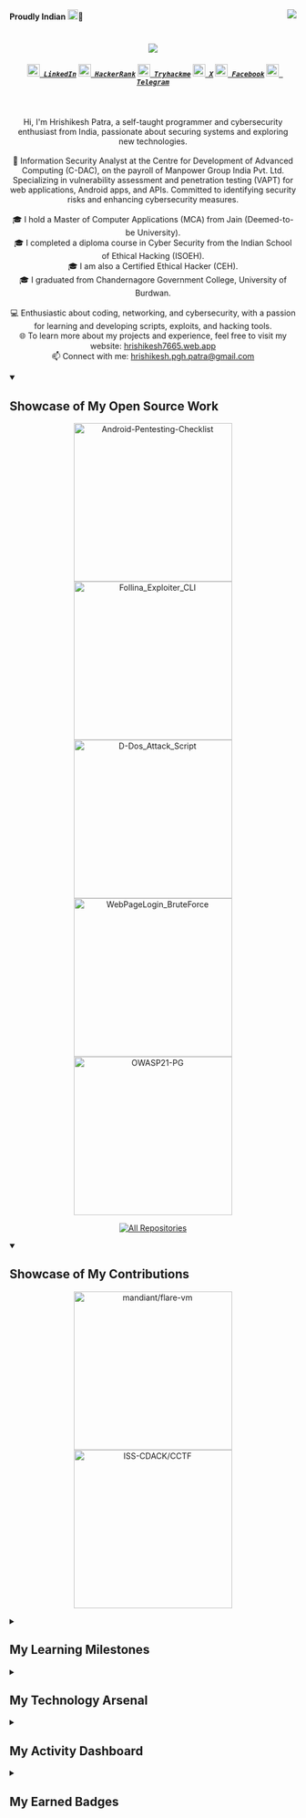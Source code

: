 <div><img align="right" src="https://komarev.com/ghpvc/?username=Hrishikesh7665&label=visitors&style=flat&color=6495ED">
<span align="left"><strong>Proudly Indian</strong> <img src="https://www.fg-a.com/flags/animated-india-flag-2b.gif" height="18px" width="18px">🙏</span></div>
<h1 align="center">
	<a>
	<img src="https://readme-typing-svg.herokuapp.com/?lines=Hello,+There!+👋;I'm+Hrishikesh+Patra;Great+to+meet+you!&center=true&size=28">
	</a>
</h1>

<h5 align="center">
	<code><a href="https://www.linkedin.com/in/hrishikesh7665/" title="LinkedIn Profile"><img width="22" src="../src/images/linkedin.svg"> LinkedIn</a></code>
	<code><a href="https://www.hackerrank.com/Hrishikesh7665" title="HackerRank Profile"><img width="22" src="../src/images/hackerrank.png"> HackerRank</a></code>
	<code><a href="https://tryhackme.com/p/HrishikeshPatra" title="Tryhackme Profile"><img width="22" src="../src/images/thm.png"> Tryhackme</a></code>
	<code><a href="https://x.com/Hrishikesh7229" title="X Handle"><img width="22" src="../src/images/twitter.png"> X</a></code>
	<code><a href="https://www.facebook.com/Isjtijlfti.patra" title="Facebook Profile"><img width="22" src="../src/images/facebook.png"> Facebook</a></code>
	<code><a href="https://t.me/rishi_kesh/" title="Telegram Profile"><img width="22" src="../src/images/telegram.png"> Telegram</a></code>
</h5>
<br>
<p align="center">
	Hi, I'm Hrishikesh Patra, a self-taught programmer and cybersecurity enthusiast from India, passionate about securing systems and exploring new technologies.
	<br>
	<br>
	💼 Information Security Analyst at the Centre for Development of Advanced Computing (C-DAC), on the payroll of Manpower Group India Pvt. Ltd. Specializing in vulnerability assessment and penetration testing (VAPT) for web applications, Android apps, and APIs. Committed to identifying security risks and enhancing cybersecurity measures.
	<br>
	<br>
	🎓 I hold a Master of Computer Applications (MCA) from Jain (Deemed-to-be University).
	<br>
	🎓 I completed a diploma course in Cyber Security from the Indian School of Ethical Hacking (ISOEH).
	<br>
	🎓 I am also a Certified Ethical Hacker (CEH).
	<br>
	🎓 I graduated from Chandernagore Government College, University of Burdwan.
	<br>
	<br>
	💻 Enthusiastic about coding, networking, and cybersecurity, with a passion for learning and developing scripts, exploits, and hacking tools.
	<br>
	🌐 To learn more about my projects and experience, feel free to visit my website: <a href="https://hrishikesh7665.web.app" title="Portfolio">hrishikesh7665.web.app</a>
	<br>
	📫 Connect with me: <a href="mailto:hrishikesh.pgh.patra@gmail.com">hrishikesh.pgh.patra@gmail.com</a>
</p>

<details open> 
	<summary><h2>Showcase of My Open Source Work</h2></summary>
	<p align="center">
		<a href="https://github.com/Hrishikesh7665/Android-Pentesting-Checklist"><img width="278" src="https://denvercoder1-github-readme-stats.vercel.app/api/pin/?username=Hrishikesh7665&repo=Android-Pentesting-Checklist&theme=react&bg_color=1F222E&title_color=6495ED&hide_border=true&icon_color=F8D866&show_icons=true" alt="Android-Pentesting-Checklist"></a>
		<a href="https://github.com/Hrishikesh7665/Follina_Exploiter_CLI"><img width="278" src="https://denvercoder1-github-readme-stats.vercel.app/api/pin/?username=Hrishikesh7665&repo=Follina_Exploiter_CLI&theme=react&bg_color=1F222E&title_color=6495ED&hide_border=true&icon_color=F8D866&show_icons=false" alt="Follina_Exploiter_CLI"></a>
		<a href="https://github.com/Hrishikesh7665/D-Dos_Attack_Script"><img width="278" src="https://denvercoder1-github-readme-stats.vercel.app/api/pin/?username=Hrishikesh7665&repo=D-Dos_Attack_Script&theme=react&bg_color=1F222E&title_color=6495ED&hide_border=true&icon_color=F8D866&show_icons=false" alt="D-Dos_Attack_Script"></a>
		<a href="https://github.com/Hrishikesh7665/WebPageLogin_BruteForce"><img width="278" src="https://denvercoder1-github-readme-stats.vercel.app/api/pin/?username=Hrishikesh7665&repo=WebPageLogin_BruteForce&theme=react&bg_color=1F222E&title_color=6495ED&hide_border=true&icon_color=F8D866&show_icons=false" alt="WebPageLogin_BruteForce"></a>
		<a href="https://github.com/Hrishikesh7665/OWASP21-PG"><img width="278" src="https://denvercoder1-github-readme-stats.vercel.app/api/pin/?username=Hrishikesh7665&repo=OWASP21-PG&theme=react&bg_color=1F222E&title_color=6495ED&hide_border=true&icon_color=F8D866&show_icons=false" alt="OWASP21-PG"></a>
	</p>
	<p align="center">
  	<a href="https://github.com/Hrishikesh7665?tab=repositories&sort=stargazers"><img alt="All Repositories" title="All Repositories" src="https://custom-icon-badges.demolab.com/badge/-Click%20Here%20For%20All%20My%20Repos-1F222E?style=for-the-badge&logoColor=white&logo=repo"/></a>
	</p>
</details>

<details open> 
	<summary><h2>Showcase of My Contributions</h2></summary>
	<p align="center">
		<a href="https://github.com/mandiant/flare-vm"><img width="278" src="https://denvercoder1-github-readme-stats.vercel.app/api/pin/?username=mandiant&repo=flare-vm&theme=react&bg_color=1F222E&title_color=6495ED&hide_border=true&icon_color=F8D866&show_icons=false" alt="mandiant/flare-vm"></a>
		<a href="https://github.com/ISS-CDACK/CCTF"><img width="278" src="https://denvercoder1-github-readme-stats.vercel.app/api/pin/?username=ISS-CDACK&repo=CCTF&theme=react&bg_color=1F222E&title_color=6495ED&hide_border=true&icon_color=F8D866&show_icons=false" alt="ISS-CDACK/CCTF"></a>
	</p>
</details>

<details>
	<summary><h2>My Learning Milestones</h2></summary>
	<p align="center">
		<a href="../src/achievements/CEH_Certificate.png"><img alt="Ceh Certificate" width="199px" src="../src/achievements/CEH_Certificate.png" /></a>
		<a href="../src/achievements/Indian_Army_Hackathon.pdf"><img alt="Indian Army Hackathon" width="220px" src="../src/achievements/IndianArmyhackathon.jpg" /></a>
		<a href="https://www.hackerrank.com/certificates/4b503eb141de"><img alt="HackerRank Python" width="208px" src="../src/achievements/HackerRankProblemSolving.png" /></a>
		<a href="https://www.hackerrank.com/certificates/e0d412763d1b"><img alt="HackerRank Python" width="208px" src="../src/achievements/HackerRankPython.png" /></a>
		<a href="https://github.com/Hrishikesh7665/My_Achievements_Staff/raw/main/Damncon2021CTFCertificate.pdf"><img alt="Damcon2021 CTF" width="220px" src="../src/achievements/Damncon2021CTFCertificate.png" /></a>
		<a href="https://github.com/Hrishikesh7665/My_Achievements_Staff/raw/main/ISOEH_GroundZero2021.pdf"><img alt="ISOEH GroundZero2021 CTF" width="220px" src="../src/achievements/ISOEH_GroundZero2021.jpg" /></a>
		<a href="https://github.com/Hrishikesh7665/My_Achievements_Staff/raw/main/Solo%20Learn%20Java_certificate.jpg"><img alt="Solo Learn Java" width="222.9px" src="../src/achievements/Solo%20Learn%20Java_certificate.jpg" /></a>
		<a href="https://github.com/Hrishikesh7665/My_Achievements_Staff/raw/main/Solo%20Learn%20Python_certificate.jpg"><img alt="Solo Learn Python" width="222.9px" src="../src/achievements/Solo%20Learn%20Python_certificate.jpg" /></a>
		<a href="https://github.com/Hrishikesh7665/My_Achievements_Staff/raw/main/Solo%20Learn%20HTML_certificate.jpg"><img alt="Solo Learn HTML" width="222.9px" src="../src/achievements/Solo%20Learn%20HTML_certificate.jpg" /></a>
	</p>
</details>

<details> 
	<summary><h2>My Technology Arsenal</h2></summary>
	<h3 align="center">Programming and Markup Languages</h3>
 	<p align="center">
		<a><img alt="Bash" src="https://img.shields.io/badge/Bash-121011.svg?logo=gnu-bash&logoColor=white"></a>
		<a><img alt="C" src="https://custom-icon-badges.demolab.com/badge/C-03599C.svg?logo=c-in-hexagon&logoColor=white"></a>
		<a><img alt="CSS" src="https://img.shields.io/badge/CSS-1572B6.svg?logo=css3&logoColor=white"></a>
		<a><img alt="HTML" src="https://img.shields.io/badge/HTML-E34F26.svg?logo=html5&logoColor=white"></a>
		<a><img alt="Java" src="https://custom-icon-badges.demolab.com/badge/Java-007396.svg?logo=java&logoColor=white"></a>
		<a><img alt="JavaScript" src="https://img.shields.io/badge/JavaScript-F7DF1E.svg?logo=javascript&logoColor=black"></a>
		<a><img alt="LaTeX" src="https://img.shields.io/badge/LaTeX-008080.svg?logo=LaTeX&logoColor=white"></a>
		<a><img alt="Markdown" src="https://img.shields.io/badge/Markdown-000000.svg?logo=markdown&logoColor=white"></a>
		<a><img alt="PHP" src="https://img.shields.io/badge/PHP-777BB4.svg?logo=php&logoColor=white"></a>
		<a><img alt="PowerShell" src="https://img.shields.io/badge/PowerShell-%235391FE.svg?logo=powershell&logoColor=white"></a>
		<a><img alt="Python" src="https://img.shields.io/badge/Python-14354C.svg?logo=python&logoColor=white"></a>
		<a><img alt="ReStructuredText" src="https://img.shields.io/badge/ReStructured%20Text-3a4148.svg?logo=readthedocs&logoColor=white"></a>
		<a><img alt="SQL" src="https://custom-icon-badges.demolab.com/badge/SQL-025E8C.svg?logo=database&logoColor=white"></a>
		<a><img alt="SVG+XML" src="https://img.shields.io/badge/SVG%2BXML-e0982c.svg?logo=svg&logoColor=white"></a>
	</p>
	<h3 align="center">Frameworks and Libraries</h3>
	<p align="center">
		<a><img alt="Beff Framework" src="https://custom-icon-badges.demolab.com/badge/Beff%20Framework-white.svg?logo=beff_framework&logoColor=white"></a>
		<a><img alt="Bootstrap" src="https://img.shields.io/badge/Bootstrap-7952B3.svg?logo=bootstrap&logoColor=white"></a>
		<a><img alt="Docker" src="https://img.shields.io/badge/Docker-2496ED?logo=docker&logoColor=fff"></a>
		<a><img alt="jQuery" src="https://img.shields.io/badge/jquery-%230769AD.svg?logo=jquery&logoColor=white"></a>
		<a><img alt="Metasploit" src="https://img.shields.io/badge/Metasploit-blue?logo=metasploit&logoColor=white"></a>
		<a><img alt="MobSF" src="https://img.shields.io/badge/MobSF-grey"></a>
		<a><img alt="OSINT" src="https://img.shields.io/badge/OSINT-25a8ff"></a>
		<a><img alt="WordPress" src="https://img.shields.io/badge/Wordpress-21759B?logo=wordpress&logoColor=white"></a>
	</p>
  	<h3 align="center">Databases and Hosting</h3>
	<p align="center">
		<a><img alt="Apache" src="https://img.shields.io/badge/Apache-D22128.svg?logo=Apache&logoColor=white"></a>
		<a><img alt="GitHub Pages" src="https://img.shields.io/badge/GitHub%20Pages-327FC7.svg?logo=github&logoColor=white"></a>
		<a><img alt="MySQL" src="https://img.shields.io/badge/MySQL-00f.svg?logo=mysql&logoColor=white"></a>
		<a><img alt="Repl.it" src="https://img.shields.io/badge/Repl.it-0D101E.svg?logo=Replit&logoColor=white"></a>
		<a><img alt="SQLite" src="https://img.shields.io/badge/SQLite-07405e.svg?logo=sqlite&logoColor=white"></a>
		<a><img alt="Vercel" src="https://img.shields.io/badge/Vercel-000000.svg?logo=vercel&logoColor=white"></a>
		<a><img alt="XAMPP" src="https://img.shields.io/badge/Xampp-F37623?logo=xampp&logoColor=white"></a>
	</p>
	<h3 align="center">Software and Tools</h3>
	<p align="center">
	<a><img alt="Adobe" src="https://img.shields.io/badge/Adobe-FF0000.svg?logo=adobe&logoColor=white"></a>
		<a><img alt="Android Studio" src="https://img.shields.io/badge/Android%20Studio-008678.svg?logo=android-studio&logoColor=white"></a>
		<a><img alt="Brave" src="https://img.shields.io/badge/-Brave-FB542B?logo=brave&logoColor=white"></a>
		<a><img alt="Burp Suite" src="https://custom-icon-badges.demolab.com/badge/Burpe%20Suite-white.svg?logo=burp&logoColor=white"></a>
		<a><img alt="Acunetix" src="https://img.shields.io/badge/Acunetix-4B0082?logo=acorn"></a>
		<a><img alt="Nmap" src="https://img.shields.io/badge/Nmap-00BFFF?logo=nmap"></a>
		<a><img alt="Nessus" src="https://img.shields.io/badge/Nessus-FF4500?logo=bug"></a>
		<a><img alt="Nikto" src="https://img.shields.io/badge/Nikto-32CD32?logo=shield"></a>
		<a><img alt="Drozer" src="https://img.shields.io/badge/Drozer-FFD700?logo=white"></a>
		<a><img alt="Frida" src="https://img.shields.io/badge/Frida-FF1493?logo=frida"></a>
		<a><img alt="APK Tool" src="https://img.shields.io/badge/Apk%20Tool-FF69B4?logo=android"></a>
		<a><img alt="Eclipse" src="https://img.shields.io/badge/Eclipse-FE7A16.svg?logo=Eclipse&logoColor=white"></a>
		<a><img alt="Git" src="https://img.shields.io/badge/Git-F05033.svg?logo=git&logoColor=white"></a>
		<a><img alt="GitHub Desktop" src="https://img.shields.io/badge/GitHub%20Desktop-8034A9.svg?logo=github&logoColor=white"></a>
		<a><img alt="IntelliJ IDEA" src="https://img.shields.io/badge/IntelliJIDEA-000000.svg?logo=intellij-idea&logoColor=white"></a>
		<a><img alt="NetBeans IDE" src="https://img.shields.io/badge/NetBeans%20IDE-1B6AC6.svg?logo=apache-netbeans-ide&logoColor=white"></a>
		<a><img alt="Notepad++" src="https://img.shields.io/badge/Notepad++-90E59A.svg?&logo=notepad%2b%2b&logoColor=black"></a>
		<a><img alt="NeoVim" src="https://img.shields.io/badge/Neovim-57A143?logo=neovim&logoColor=fff"></a>
		<a><img alt="OBS Studio" src="https://img.shields.io/badge/-OBS-302E31?logo=obs-studio&logoColor=white"></a>
		<a><img alt="Postman" src="https://img.shields.io/badge/Postman-FF6C37?logo=postman&logoColor=white"></a>
		<a><img alt="PyCharm" src="https://img.shields.io/badge/PyCharm-000?logo=pycharm&logoColor=fff"></a>
		<a><img alt="Python IDLE" src="https://img.shields.io/badge/Python%20IDLE-3776AB?logo=python&logoColor=fff"></a>
		<a><img alt="Google Sheets" src="https://img.shields.io/badge/Sheets-34A853.svg?logo=google%20sheets&logoColor=white"></a>
		<a><img alt="Sublime Text" src="https://img.shields.io/badge/Sublime%20Text-%23575757.svg?logo=sublime-text&logoColor=important"></a>
		<a><img alt="Vim" src="https://img.shields.io/badge/Vim-%2311AB00.svg?logo=vim&logoColor=white"></a>
		<a><img alt="Visual Studio Code" src="https://custom-icon-badges.demolab.com/badge/Visual%20Studio%20Code-0078d7.svg?logo=vsc&logoColor=white"></a>
	</p>
	<h3 align="center">Operating Systems</h3>
	<p align="center">
		<a><img alt="Android" src="https://img.shields.io/badge/Android-3DDC84?logo=android&logoColor=white"></a>
		<a><img alt="Debian" src="https://img.shields.io/badge/Debian-A81D33?logo=debian&logoColor=fff"></a>
		<a><img alt="Kali Linux" src="https://img.shields.io/badge/Kali%20Linux-557C94?logo=kalilinux&logoColor=fff"></a>
		<a><img alt="Linux Mint" src="https://img.shields.io/badge/Linux%20Mint-87CF3E?logo=linuxmint&logoColor=fff"></a>
		<a><img alt="Manjaro" src="https://img.shields.io/badge/Manjaro-35BF5C?logo=manjaro&logoColor=fff"></a>
		<a><img alt="Rocky Linux" src="https://img.shields.io/badge/Rocky%20Linux-10B981?logo=rockylinux&logoColor=fff"></a>
		<a><img alt="Ubuntu" src="https://img.shields.io/badge/Ubuntu-E95420?logo=ubuntu&logoColor=white"></a>
		<a><img alt="Windows" src="https://custom-icon-badges.demolab.com/badge/Windows-0078D6?logo=windows11&logoColor=white"></a>
		<a><img alt="Pop!_OS" src="https://img.shields.io/badge/Pop!__OS-48B9C7?logo=popos&logoColor=fff"></a>
	</p>
</details>
<details> 
	<summary><h2>My Activity Dashboard</h2></summary>
	<h3 align="center">Streak Stats</h3>
	<p align="center">
		<a><img title= Get streak stats for your profile at git.io/streak-stats" alt="Hrishikesh7665's streak" src="https://github-readme-streak-stats-9m8ugfa77-denvercoder1.vercel.app/?user=Hrishikesh7665&theme=react&hide_border=true"/></a>
	</p>
  	<h3 align="center">GitHub Profile Stats</h3>
	<p align="center">
		<a align="center"><img alt="Hrishikesh7665's Github Stats" src="https://denvercoder1-github-readme-stats.vercel.app/api/?username=Hrishikesh7665&show_icons=true&include_all_commits=true&count_private=true&theme=react&hide_border=true&icon_color=F8D866" height="192px"/></a>  
		<a align="center"><img alt="Hrishikesh7665's Top Languages" src="https://denvercoder1-github-readme-stats.vercel.app/api/top-langs/?username=Hrishikesh7665&langs_count=8&layout=compact&theme=react&hide_border=true&bg_color=1F222E&icon_color=F8D866&hide=Jupyter%20Notebook,Roff" height="192px"/></a>
	</p>
	<a><img alt="Hrishikesh7665's Activity Graph" src="https://github-readme-activity-graph.vercel.app/graph/?username=Hrishikesh7665&theme=react-dark&bg_color=20232a&point=FFFFFF&hide_border=true" /></a>
</details>

<details> 
	<summary><h2>My Earned Badges</h2></summary>
	<p align="center">
		<a><img align="center" alt="CEH Badge" width="85px" src="../src/achievements/CEH_BADGE.png" /></a>
		<a><img align="center" alt="API Badge" width="85px" src="../src/achievements/api2.png" /></a>
		<a><img align="center" alt="API Badge" width="85px" src="../src/achievements/api1.png" /></a>
		<a><img align="center" alt="HackerRank Python Badge" width="85px" src="../src/achievements/PythonGold.png" /></a>
		<a><img align="center" alt="HackerRank Java Badge" width="85px" src="../src/achievements/JavaGold.png" /></a>
		<a><img align="center" alt="HackerRank Java Badge" width="85px" src="../src/achievements/cisco1.png" /></a>
	</p>
</details>
